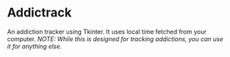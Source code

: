 # Addictrack
An addiction tracker using Tkinter. It uses local time fetched from your computer.
*NOTE: While this is designed for tracking addictions, you can use it for anything else.*
